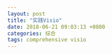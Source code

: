 ```yaml
---
layout: post
title: "实践Visio"
date: 2018-06-21 09:03:13 +0800
categories: 综合
tags: comprehensive visio
---
```


